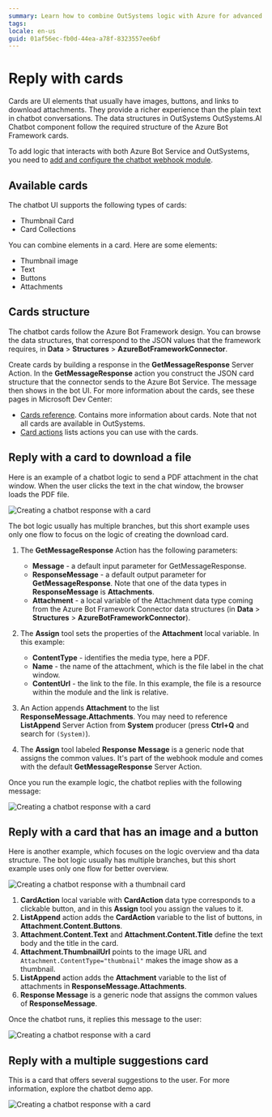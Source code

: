 ```yaml
---
summary: Learn how to combine OutSystems logic with Azure for advanced chatbot features. See how to use cards in the chatbot responses.
tags:
locale: en-us
guid: 01af56ec-fb0d-44ea-a78f-8323557ee6bf
---
```


# Reply with cards

Cards are UI elements that usually have images, buttons, and links to download attachments. They provide a richer experience than the plain text in chatbot conversations. The data structures in OutSystems OutSystems.AI Chatbot component follow the required structure of the Azure Bot Framework cards.

<div class="info" markdown="1">

To add logic that interacts with both Azure Bot Service and OutSystems, you need to [add and configure the chatbot webhook module](guide-outsystems-webhook.md).

</div>

## Available cards

The chatbot UI supports the following types of cards:

* Thumbnail Card
* Card Collections

You can combine elements in a card. Here are some elements:

* Thumbnail image
* Text
* Buttons
* Attachments

## Cards structure

The chatbot cards follow the Azure Bot Framework design. You can browse the data structures, that correspond to the JSON values that the framework requires, in **Data** > **Structures** > **AzureBotFrameworkConnector**.

Create cards by building a response in the **GetMessageResponse** Server Action. In the **GetMessageResponse** action you construct the JSON card structure that the connector sends to the Azure Bot Service. The message then shows in the bot UI. For more information about the cards, see these pages in Microsoft Dev Center:

* [Cards reference](https://docs.microsoft.com/en-us/microsoftteams/platform/task-modules-and-cards/cards/cards-reference). Contains more information about cards. Note that not all cards are available in OutSystems.
* [Card actions](https://docs.microsoft.com/en-us/microsoftteams/platform/task-modules-and-cards/cards/cards-actions) lists actions you can use with the cards.

## Reply with a card to download a file

Here is an example of a chatbot logic to send a PDF attachment in the chat window. When the user clicks the text in the chat window, the browser loads the PDF file.

![Creating a chatbot response with a card](images/webhook-card-download-logic-sample-ss.png?width=600)

The bot logic usually has multiple branches, but this short example uses only one flow to focus on the logic of creating the download card.

1. The **GetMessageResponse** Action has the following parameters:

    * **Message** - a default input parameter for GetMessageResponse.
    * **ResponseMessage** - a default output parameter for **GetMessageResponse**. Note that one of the data types in **ResponseMessage** is **Attachments**.
    * **Attachment** - a local variable of the Attachment data type coming from the Azure Bot Framework Connector data structures (in **Data** > **Structures** > **AzureBotFrameworkConnector**).

1. The **Assign** tool sets the properties of the **Attachment** local variable. In this example:

    * **ContentType** - identifies the media type, here a PDF.
    * **Name** - the name of the attachment, which is the file label in the chat window.
    * **ContentUrl** - the link to the file. In this example, the file is a resource within the module and the link is relative.

1. An Action appends **Attachment** to the list **ResponseMessage.Attachments**. You may need to reference **ListAppend** Server Action from **System** producer (press **Ctrl+Q** and search for `(System)`).

1. The **Assign** tool labeled **Response Message** is a generic node that assigns the common values. It's part of the webhook module and comes with the default **GetMessageResponse** Server Action.

Once you run the example logic, the chatbot replies with the following message:

![Creating a chatbot response with a card](images/webhook-browser-preview-pdf-download.png?width=350)

## Reply with a card that has an image and a button

Here is another example, which focuses on the logic overview and tha data structure. The bot logic usually has multiple branches, but this short example uses only one flow for better overview. 

![Creating a chatbot response with a thumbnail card](images/webhook-card-download-thumbnail-sample-ss.png?width=600)

1. **CardAction** local variable with **CardAction** data type corresponds to a clickable button, and in this **Assign** tool you assign the values to it.
1. **ListAppend** action adds the **CardAction** variable to the list of buttons, in **Attachment.Content.Buttons**.
1. **Attachment.Content.Text** and **Attachment.Content.Title** define the text body and the title in the card.
1. **Attachment.ThumbnailUrl** points to the image URL and `Attachment.ContentType="thumbnail"` makes the image show as a thumbnail.
1. **ListAppend** action adds the **Attachment** variable to the list of attachments in **ResponseMessage.Attachments**.
1. **Response Message** is a generic node that assigns the common values of **ResponseMessage**.

Once the chatbot runs, it replies this message to the user:

![Creating a chatbot response with a card](images/webhook-browser-preview-thumbnail.png?width=350)

## Reply with a multiple suggestions card

This is a card that offers several suggestions to the user. For more information, explore the chatbot demo app.

![Creating a chatbot response with a card](images/webhook-browser-preview-multiple-suggestions.png?width=350)